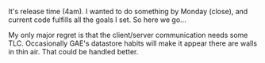 It's release time (4am). I wanted to do something by Monday (close), and current code fulfills all the goals I set. So here we go...

My only major regret is that the client/server communication needs some TLC. Occasionally GAE's datastore habits will make it appear there are walls in thin air. That could be handled better.
